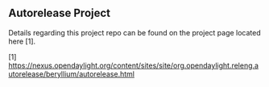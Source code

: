 ## Autorelease Project

Details regarding this project repo can be found on the project page
located here [1].

[1] https://nexus.opendaylight.org/content/sites/site/org.opendaylight.releng.autorelease/beryllium/autorelease.html
